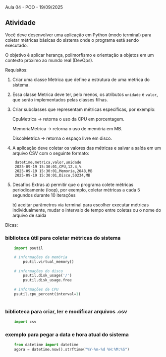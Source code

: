 Aula 04 - POO - 19/09/2025


## Atividade

Você deve desenvolver uma aplicação em Python (modo terminal) para coletar métricas básicas do sistema onde o programa está sendo executado.

O objetivo é aplicar herança, polimorfismo e orientação a objetos em um contexto próximo ao mundo real (DevOps).

Requisitos:

1. Criar uma classe Metrica que define a estrutura de uma métrica do sistema.

2. Essa classe Metrica deve ter, pelo menos, os atributos `unidade` e `valor`, que serão implementados pelas classes filhas.

3. Criar subclasses que representam métricas específicas, por exemplo:

    CpuMetrica → retorna o uso da CPU em porcentagem.

    MemoriaMetrica → retorna o uso de memória em MB.

    DiscoMetrica → retorna o espaço livre em disco.

4. A aplicação deve coletar os valores das métricas e salvar a saída em um arquivo CSV com o seguinte formato:

        datetime,metrica,valor,unidade
        2025-09-19 15:30:01,CPU,12.4,%
        2025-09-19 15:30:01,Memoria,2048,MB
        2025-09-19 15:30:01,Disco,50234,MB

5. Desafios Extras
    a) permitir que o programa colete métricas periodicamente (loop), por exemplo, coletar métricas a cada 5 segundos durante 10 iterações

    b) aceitar parâmetros via terminal para escolher executar métricas individualmente, mudar o intervalo de tempo entre coletas ou o nome do arquivo de saída


Dicas:

### biblioteca útil para coletar métricas do sistema
    
```python
    import psutil  

    # informações da memória
        psutil.virtual_memory() 
    
    # informações do disco
        psutil.disk_usage('/')
        psutil.disk_usage.free
    
    # informações de CPU
    psutil.cpu_percent(interval=1)
    

```

### biblioteca para criar, ler e modificar arquivos .csv
```python
    import csv
```

### exemplo para pegar a data e hora atual do sistema
```python
    from datetime import datetime
    agora = datetime.now().strftime("%Y-%m-%d %H:%M:%S")
```
